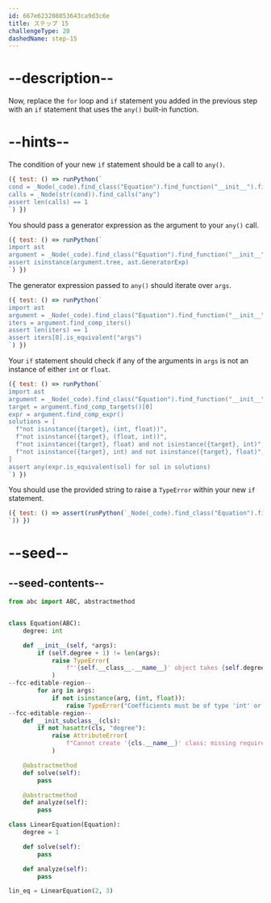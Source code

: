 ```yaml
---
id: 667e623208053643ca9d3c6e
title: ステップ 15
challengeType: 20
dashedName: step-15
---
```


# --description--

Now, replace the `for` loop and `if` statement you added in the previous step with an `if` statement that uses the `any()` built-in function.

# --hints--

The condition of your new `if` statement should be a call to `any()`.

```js
({ test: () => runPython(`
cond = _Node(_code).find_class("Equation").find_function("__init__").find_ifs()[1].find_conditions()[0]
calls = _Node(str(cond)).find_calls("any")
assert len(calls) == 1
`) })
```

You should pass a generator expression as the argument to your `any()` call.

```js
({ test: () => runPython(`
import ast
argument = _Node(_code).find_class("Equation").find_function("__init__").find_ifs()[1].find_conditions()[0].find_call_args()[0]
assert isinstance(argument.tree, ast.GeneratorExp)
`) })
```

The generator expression passed to `any()` should iterate over `args`.

```js
({ test: () => runPython(`
import ast
argument = _Node(_code).find_class("Equation").find_function("__init__").find_ifs()[1].find_conditions()[0].find_call_args()[0]
iters = argument.find_comp_iters()
assert len(iters) == 1
assert iters[0].is_equivalent("args")
`) })
```

Your `if` statement should check if any of the arguments in `args` is not an instance of either `int` or `float`.

```js
({ test: () => runPython(`
import ast
argument = _Node(_code).find_class("Equation").find_function("__init__").find_ifs()[1].find_conditions()[0].find_call_args()[0]
target = argument.find_comp_targets()[0]
expr = argument.find_comp_expr()
solutions = [
  f"not isinstance({target}, (int, float))",
  f"not isinstance({target}, (float, int))",
  f"not isinstance({target}, float) and not isinstance({target}, int)",
  f"not isinstance({target}, int) and not isinstance({target}, float)",
]
assert any(expr.is_equivalent(sol) for sol in solutions)
`) })
```

You should use the provided string to raise a `TypeError` within your new `if` statement.

```js
({ test: () => assert(runPython(`_Node(_code).find_class("Equation").find_function("__init__").find_ifs()[1].find_bodies()[0].has_stmt("raise TypeError(\\"Coefficients must be of type 'int' or 'float'\\")")
`)) })
```

# --seed--

## --seed-contents--

```py
from abc import ABC, abstractmethod


class Equation(ABC):
    degree: int

    def __init__(self, *args):
        if (self.degree + 1) != len(args):
            raise TypeError(
                f"'{self.__class__.__name__}' object takes {self.degree + 1} positional arguments but {len(args)} were given"
            )
--fcc-editable-region--
        for arg in args:
            if not isinstance(arg, (int, float)):
                raise TypeError("Coefficients must be of type 'int' or 'float'")
--fcc-editable-region--
    def __init_subclass__(cls):
        if not hasattr(cls, "degree"):
            raise AttributeError(
                f"Cannot create '{cls.__name__}' class: missing required attribute 'degree'"
            )

    @abstractmethod
    def solve(self):
        pass

    @abstractmethod
    def analyze(self):
        pass

class LinearEquation(Equation):
    degree = 1

    def solve(self):
        pass

    def analyze(self):
        pass

lin_eq = LinearEquation(2, 3)
```
